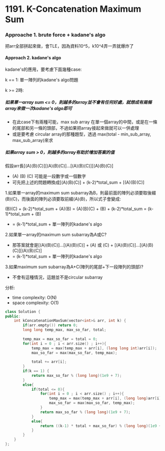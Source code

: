 # 1191. K-Concatenation Maximum Sum
### Approache 1. brute force + kadane's algo
把arr全部拼起來做，會TLE，因為資料10^5，k10^4弄一弄就爆炸了

#### Approach 2. kadane's algo
kadane's的應用，要考慮下面幾種case:  

k == 1: 單一陣列的kadane's algo問題

k >= 2時:
##### 如果單一array sum <= 0，則**越多的array並不會有任何好處**，就想成有兩條array來做一次kadane's algo即可
- 在此case下有兩種可能，max sub array 在單一個array的中間，或是在一條的尾部和另一條的頭部，不過如果把array接起來做就可以一併處理
- 或是要考慮 circular array的那種題型，透過 max(total - min_sub_array, max_sub_array)來求
##### 如果array sum > 0，則越多的array有助於增加答案的值
假設arr長[(A)(B)(C)][(A)(B)(C)]...[(A)(B)(C)][(A)(B)(C)]
- (A) (B) (C) 可能是一段數字或一個數字
- 可先把上述的問題轉換成[(A)(B)(C)] + (k-2)*total_sum + [(A)(B)(C)] 

1.如果單一array的maximum sum subarray為B，則最前面的陣列必須要取後綴(B)(C)，而後面的陣列必須要取前綴(A)(B)，所以式子會變成:

(B)(C) + (k-2)*total_sum + (A)(B) = (A)(B)(C) + (B) + (k-2)*total_sum = (k-1)*total_sum + (B)

- = (k-1)*total_sum + 單一陣列的kadane's algo

2.如果單一array的maximum sum subarray為A或C?
- 那答案就會是[(A)(B)(C)]...[(A)(B)(C)] + (A) 或 (C) + [(A)(B)(C)]...[(A)(B)(C)][(A)(B)(C)] 
- = (k-1)*total_sum + 單一陣列的kadane's algo

3.如果maximum sum subarray為A+C(陣列的尾部+下一段陣列的頭部)?
- 不會有這種情況，這題並不是circular subarray


分析:
- time complexity: O(N)
- space complexity: O(1)
```c++
class Solution {
public:
    int kConcatenationMaxSum(vector<int>& arr, int k) {
        if(arr.empty()) return 0;
        long long temp_max, max_so_far, total;
        
        temp_max = max_so_far = total = 0;
        for(int i = 0 ; i < arr.size() ; i++){
            temp_max = max(temp_max + arr[i], (long long int)arr[i]);
            max_so_far = max(max_so_far, temp_max);
            
            total += arr[i];
        }
        if(k == 1) {
            return max_so_far % (long long)(1e9 + 7);
        }
        else{
            if(total <= 0){
                for(int i = 0 ; i < arr.size() ; i++){
                    temp_max = max(temp_max + arr[i], (long long)arr[i]);
                    max_so_far = max(max_so_far, temp_max);
                }
                return max_so_far % (long long)(1e9 + 7);
            }
            else{
                return ((k-1) * total + max_so_far) % (long long)(1e9 + 7);
            }
        }
    }
};
```
